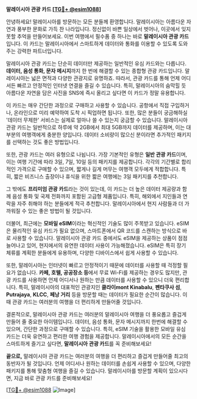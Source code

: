 **말레이시아 관광 카드 [[TG💪+ @esim1088](https://t.me/s/esim1088)]**

안녕하세요! 말레이시아를 방문하는 모든 분들께 환영합니다. 말레이시아는 아름다운 자연과 풍부한 문화로 가득 찬 나라입니다. 정신없이 바쁜 일상에서 벗어나, 이곳에서 잊지 못할 추억을 만들어보세요. 이번 여행에서 필수품 중 하나는 바로 **말레이시아 관광 카드**입니다. 이 카드는 말레이시아에서 스마트하게 데이터와 통화를 이용할 수 있도록 도와주는 강력한 파트너입니다.

말레이시아 관광 카드는 단순히 데이터만 제공하는 일반적인 유심 카드와는 다릅니다. **데이터, 음성 통화, 문자 메시지**까지 한 번에 해결할 수 있는 종합형 관광 카드입니다. 말레이시아는 넓은 면적과 다양한 관광지로 유명하죠. 따라서, 관광 카드를 통해 언제 어디서든 빠르고 안정적인 인터넷 연결을 즐길 수 있습니다. 특히, 말레이시아의 숨막힐 듯 아름다운 자연을 담은 사진을 SNS에 즉시 올리고 싶다면 이 카드가 정말 유용합니다.

이 카드는 매우 간단한 과정으로 구매하고 사용할 수 있습니다. 공항에서 직접 구입하거나, 온라인으로 미리 예약하여 도착 시 픽업하면 됩니다. 또한, 많은 분들이 궁금해하실 '데이터 무제한' 서비스는 실제로 얼마나 쓸 수 있는지 궁금할 수 있습니다. 말레이시아 관광 카드는 일반적으로 하루에 약 2GB에서 최대 5GB까지 데이터를 제공하며, 이는 대부분의 여행객에게 충분한 양입니다. 데이터 소비량이 많으신 분이라면 추가적인 패키지를 선택하는 것도 좋은 방법입니다.

또한, 관광 카드는 여러 유형으로 나뉩니다. 가장 기본적인 유형은 **일반 관광 카드**이며, 이는 여행 기간에 따라 3일, 7일, 10일 등의 패키지를 제공합니다. 각각의 기간별로 합리적인 가격으로 구매할 수 있으며, 짧게나 길게 머무는 여행객 모두에게 적합합니다. 특히, 짧은 비즈니스 출장이나 휴식을 위한 짧은 여행에는 3일 패키지를 추천합니다.

그 밖에도 **프리미엄 관광 카드**라는 것이 있는데, 이 카드는 더 높은 데이터 제공량과 함께 음성 통화 및 국제 전화까지 포함된 고급형 제품입니다. 특히, 해외에서 지인들과 연락을 자주 취해야 하는 분들에게 적극 추천합니다. 말레이시아에서 현지 사람들과 더 가까워질 수 있는 좋은 방법이 될 것입니다.

더불어, 최근에는 **모바일 eSIM**이라는 혁신적인 기술도 많이 주목받고 있습니다. eSIM은 물리적인 유심 카드가 필요 없으며, 스마트폰에서 QR 코드를 스캔하는 방식으로 바로 사용할 수 있습니다. 말레이시아 관광 카드 중에서도 eSIM을 제공하는 상품이 점점 늘어나고 있어, 현지에서의 유연한 데이터 사용이 가능해졌습니다. eSIM은 특히 장기 체류를 계획한 분들에게 유용하며, 다양한 디바이스에서 쉽게 사용할 수 있습니다.

또한, 말레이시아는 인터넷이 빠르고 안정적이기 때문에 데이터를 사용할 때 걱정할 필요가 없습니다. **카페, 호텔, 공공장소 등**에서 무료 Wi-Fi를 제공하는 경우도 많지만, 관광 카드를 사용하면 언제 어디서나 원하는 만큼 데이터를 사용할 수 있으니 더욱 편리합니다. 특히, 말레이시아의 대표적인 관광지인 **클라이mont Kinabalu**, **펜타쿠사 섬**, **Putrajaya**, **KLCC**, **페낭 거리** 등을 방문할 때는 데이터가 필요한 순간이 많습니다. 이때 관광 카드는 여러분의 여행을 더 편리하게 만들어줄 것입니다.

결론적으로, 말레이시아 관광 카드는 여러분의 말레이시아 여행을 더 풍요롭고 즐겁게 만들어 줄 중요한 아이템입니다. 데이터, 음성 통화, 문자 메시지까지 한번에 해결할 수 있으며, 간단한 과정으로 구매할 수 있습니다. 특히, eSIM 기술을 활용한 모바일 유심 카드는 더욱 유연하고 편리한 여행 경험을 제공합니다. 말레이시아에서의 모든 순간을 스마트하게 즐기고 싶다면, **말레이시아 관광 카드**를 꼭 준비해보세요!

**끝으로,** 말레이시아 관광 카드는 여러분의 여행을 더 편리하고 즐겁게 만들어줄 최고의 동반자가 될 것입니다. 언제 어디서나 원하는 데이터를 손쉽게 사용할 수 있으며, 다양한 패키지를 통해 맞춤형 여행을 즐길 수 있습니다. 말레이시아를 방문할 계획이 있으시다면, 지금 바로 관광 카드를 준비해보세요!

[[TG💪+ @esim1088](https://t.me/s/esim1088) ![Image](https://i.postimg.cc/Y0z9fWf4/image.png)]